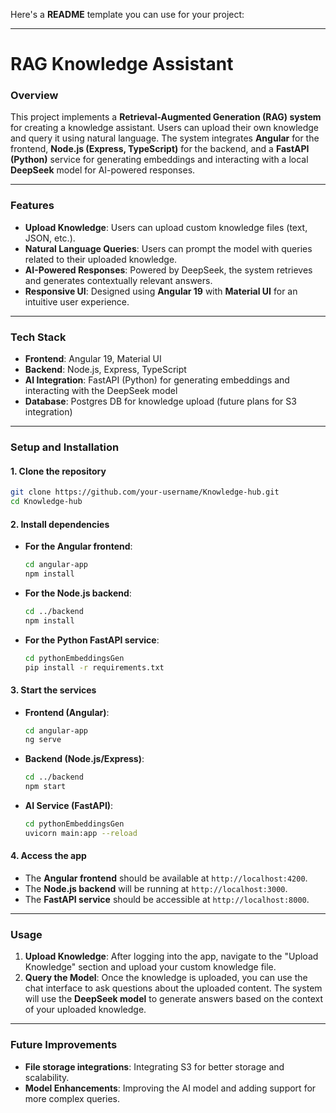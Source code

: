 Here's a **README** template you can use for your project:

---

# RAG Knowledge Assistant

### **Overview**

This project implements a **Retrieval-Augmented Generation (RAG) system** for creating a knowledge assistant. Users can upload their own knowledge and query it using natural language. The system integrates **Angular** for the frontend, **Node.js (Express, TypeScript)** for the backend, and a **FastAPI (Python)** service for generating embeddings and interacting with a local **DeepSeek** model for AI-powered responses.

---

### **Features**

* **Upload Knowledge**: Users can upload custom knowledge files (text, JSON, etc.).
* **Natural Language Queries**: Users can prompt the model with queries related to their uploaded knowledge.
* **AI-Powered Responses**: Powered by DeepSeek, the system retrieves and generates contextually relevant answers.
* **Responsive UI**: Designed using **Angular 19** with **Material UI** for an intuitive user experience.

---

### **Tech Stack**

* **Frontend**: Angular 19, Material UI
* **Backend**: Node.js, Express, TypeScript
* **AI Integration**: FastAPI (Python) for generating embeddings and interacting with the DeepSeek model
* **Database**: Postgres DB for knowledge upload (future plans for S3 integration)

---

### **Setup and Installation**

#### 1. Clone the repository

```bash
git clone https://github.com/your-username/Knowledge-hub.git
cd Knowledge-hub
```

#### 2. Install dependencies

* **For the Angular frontend**:

  ```bash
  cd angular-app
  npm install
  ```

* **For the Node.js backend**:

  ```bash
  cd ../backend
  npm install
  ```

* **For the Python FastAPI service**:

  ```bash
  cd pythonEmbeddingsGen
  pip install -r requirements.txt
  ```

#### 3. Start the services

* **Frontend (Angular)**:

  ```bash
  cd angular-app
  ng serve
  ```

* **Backend (Node.js/Express)**:

  ```bash
  cd ../backend
  npm start
  ```

* **AI Service (FastAPI)**:

  ```bash
  cd pythonEmbeddingsGen
  uvicorn main:app --reload
  ```

#### 4. Access the app

* The **Angular frontend** should be available at `http://localhost:4200`.
* The **Node.js backend** will be running at `http://localhost:3000`.
* The **FastAPI service** should be accessible at `http://localhost:8000`.

---

### **Usage**

1. **Upload Knowledge**: After logging into the app, navigate to the "Upload Knowledge" section and upload your custom knowledge file.
2. **Query the Model**: Once the knowledge is uploaded, you can use the chat interface to ask questions about the uploaded content. The system will use the **DeepSeek model** to generate answers based on the context of your uploaded knowledge.

---

### **Future Improvements**

* **File storage integrations**: Integrating S3 for better storage and scalability.
* **Model Enhancements**: Improving the AI model and adding support for more complex queries.
